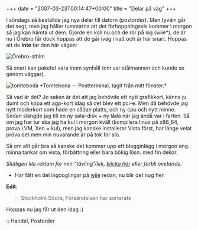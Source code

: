 +++
date = "2007-03-23T00:14:47+00:00"
title = "Delar på väg"
+++

I söndags så beställde jag nya delar till datorn (postorder). Men tyvärr går det segt, men jag håller tummarna att det förhoppningsvis kommer i morgon så jag kan hämta ut dem. Gjorde en koll nu och de rör på sig (wiie*), de är nu i Örebro får dock hoppas att de går iväg i natt och är här snart. Hoppas att de **inte** tar den här vägen:

<img id="image365" src="http://cdn.junkpile.se/2007/03/paket-loc.png" alt="Örebro-sthlm" />

Så snart kan paketet vara inom synhåll (om var stålmannen och kunde se genom väggar).

<img id="image366" src="http://cdn.junkpile.se/2007/03/tomteboda.jpg" alt="tomteboda" />  
*Tomteboda -- Postterminal, tagit från mitt fönster.*

Så vad är det? Jo saken är det att jag behövde ett nytt grafikkort, känns ju dumt och köpa ett agp-kort idag så det blev ett pci-e. Men då behövde jag nytt moderkort som hade en sådan platts, och ny cpu och nytt minne. Sedan slängde jag till en ny sata-disk + ny låda när jag ändå var i farten. Så om jag har tur ska jag ha kul i morgon kväll (kompilera linux på x86_64, prova LVM, Xen = kul), men jag kanske installerar Vista först, har länge velat pröva det men min nuvarande är på tok för slö.

Så om allt går bra så kanske det kommer upp ett blogginlägg i morgon ang. minna tankar om vista, förbättring eller bara bökig lösn. med fin dekor.

*Slutligen lite reklam för min &#8220;tävling&#8221;/lek, [klicka här][1] eller förbli ovetande.*

* Har fått en del ingooglingar på [wiie][2] redan, nu blir det nog fler.

**Edit**:

> Stockholm Södra, Försändelsen har sorterats

Hoppas nu jag får ut den idag :) 

:: Handel, Postorder

<small></small>

 [1]: http://junkpile.se/~s/wp/2007/03/gissa-vemvad-1/
 [2]: http://junkpile.se/~s/wp/2006/10/wiie/
